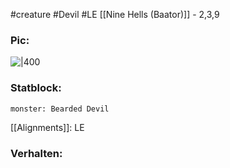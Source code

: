 #creature #Devil #LE
[[Nine Hells (Baator)]] - 2,3,9
### Pic:
![|400](https://www.dndbeyond.com/avatars/thumbnails/30781/994/1000/1000/638061947703806001.png)
### Statblock:
```statblock  
monster: Bearded Devil
```
[[Alignments]]: LE
### Verhalten: